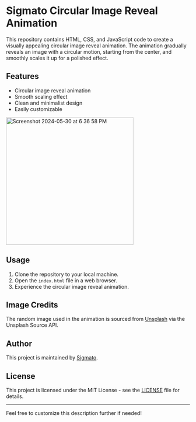 

# Sigmato Circular Image Reveal Animation

This repository contains HTML, CSS, and JavaScript code to create a visually appealing circular image reveal animation. The animation gradually reveals an image with a circular motion, starting from the center, and smoothly scales it up for a polished effect.

## Features
- Circular image reveal animation
- Smooth scaling effect
- Clean and minimalist design
- Easily customizable

<img width="349" alt="Screenshot 2024-05-30 at 6 36 58 PM" src="https://github.com/SigmatoDev/Circular-Image-Reveal-Animation/assets/104191257/707b216f-2d43-447d-9c2c-b89ade2c8784">

## Usage
1. Clone the repository to your local machine.
2. Open the `index.html` file in a web browser.
3. Experience the circular image reveal animation.

## Image Credits
The random image used in the animation is sourced from [Unsplash](https://unsplash.com/) via the Unsplash Source API.

## Author
This project is maintained by [Sigmato](https://sigmato.com).

## License
This project is licensed under the MIT License - see the [LICENSE](LICENSE) file for details.

---

Feel free to customize this description further if needed!
